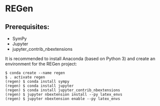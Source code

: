 REGen
=====

Prerequisites:
--------------
* SymPy
* Jupyter
* jupyter_contrib_nbextensions

It is recommended to install Anaconda (based on Python 3) and create
an environment for the REGen project:

    $ conda create --name regen
    $ . activate regen
    (regen) $ conda install sympy
    (regen) $ conda install jupyter
    (regen) $ conda install jupyter_contrib_nbextensions
    (regen) $ jupyter nbextension install --py latex_envs
    (regen) $ jupyter nbextension enable --py latex_envs
